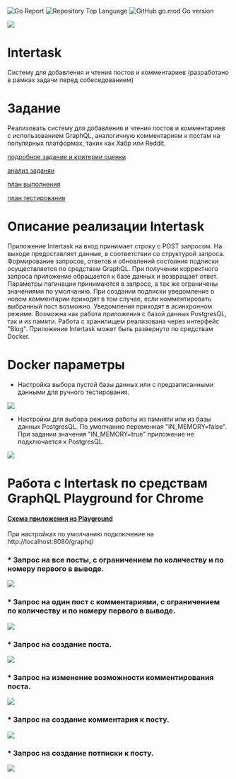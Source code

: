 ![Go Report](https://goreportcard.com/badge/github.com/AntonTyurin87/Intertask) ![Repository Top Language](https://img.shields.io/github/languages/top/AntonTyurin87/Intertask) ![GitHub go.mod Go version](https://img.shields.io/github/go-mod/go-version/AntonTyurin87/Intertask)

<a href="https://codeclimate.com/github/AntonTyurin87/Intertask/maintainability"><img src="https://api.codeclimate.com/v1/badges/01c7db710db54263326d/maintainability" /></a>


# Intertask
Систему для добавления и чтения постов и комментариев
(разработано в рамках задачи перед собеседованием)

# Задание

Реализовать систему для добавления и чтения постов и комментариев с использованием GraphQL, аналогичную комментариям к постам на популярных платформах, таких как Хабр или Reddit.

<c>[подробное задание и критерии оценки](https://github.com/AntonTyurin87/Intertask/blob/main/docs/task_text.md)</c>

<c> [анализ заданяи](https://github.com/AntonTyurin87/Intertask/blob/main/docs/analisis.md) </c>

<c> [план выполнения](https://github.com/AntonTyurin87/Intertask/blob/main/docs/work_plan.md) </c>

<c> [план тестирования](https://github.com/AntonTyurin87/Intertask/blob/main/docs/test_plan.md) </c>

# Описание реализации Intertask

Приложение Intertask на вход принимает строку с POST запросом. На выходе предоставляет данные, в соответствии со структурой запроса. Формирование запросов, ответов и обновлений состояния подписки осуществляется по средствам GraphQL. При получении корректного запроса приложение обращается к базе данных и возвращает ответ. Параметры пагинации принимаются в запросе, а так же ограничены значениями по умолчанию.
При создании подписки уведомление о новом комментарии приходят в том случае, если комментировать выбранный пост возможно. Уведомления приходят в асинхронном режиме.
Возможна как работа приложения с базой данных PostgresQL, так и из памяти. Работа с хранилищем реализована через интерфейс "Blog".
Приложение Intertask может быть развернуто по средствам Docker.

# Docker параметры

* Настройка выбора пустой базы данных или с предзаписанными данными для ручного тестирования.
<p align="left">
  <img src="https://github.com/AntonTyurin87/Intertask/blob/main/docs/imeges/DB.jpg">
</p>

* Настройки для выбора режима работы из памияти или из базы данных PostgresQL. По умолчанию переменная "IN_MEMORY=false". При задании значения "IN_MEMORY=true" приложение не подключается к PostgresQL.
<p align="left">
  <img src="https://github.com/AntonTyurin87/Intertask/blob/main/docs/imeges/Chenge.jpg">
</p>

# Работа с Intertask по средствам GraphQL Playground for Chrome

#### <c> [Схема приложения из Playground](https://github.com/AntonTyurin87/Intertask/blob/main/docs/introspectionSchema.json) </c>

При настройках по умолчанию подключение на http://localhost:8080/graphql

### * Запрос на все посты, с ограничением по количеству и по номеру первого в выводе.
<p align="left">
  <img src="https://github.com/AntonTyurin87/Intertask/blob/main/docs/imeges/query_posts.jpg">
</p>

### * Запрос на один пост с комментариями, с ограничением по количеству и по номеру первого в выводе.
<p align="left">
  <img src="https://github.com/AntonTyurin87/Intertask/blob/main/docs/imeges/query_post.jpg">
</p>

### * Запрос на создание поста.
<p align="left">
  <img src="https://github.com/AntonTyurin87/Intertask/blob/main/docs/imeges/mutatuin_createpost.jpg">
</p>

### * Запрос на изменение возможности комментирования поста.
<p align="left">
  <img src="https://github.com/AntonTyurin87/Intertask/blob/main/docs/imeges/mutatuin_commentstatus.jpg">
</p>

### * Запрос на создание комментария к посту.
<p align="left">
  <img src="https://github.com/AntonTyurin87/Intertask/blob/main/docs/imeges/mutatuin_createcomment.jpg">
</p>

### * Запрос на создание потписки к посту.
<p align="left">
  <img src="https://github.com/AntonTyurin87/Intertask/blob/main/docs/imeges/subscription_post.jpg">
</p>
